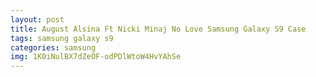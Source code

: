```yaml
---
layout: post
title: August Alsina Ft Nicki Minaj No Love Samsung Galaxy S9 Case
tags: samsung galaxy s9
categories: samsung
img: 1K0iNulBX7dZeOF-odPDlWtoW4HvYAhSe
---
```


